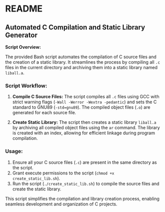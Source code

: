 # README
## Automated C Compilation and Static Library Generator

**Script Overview:**

The provided Bash script automates the compilation of C source files and the creation of a static library. It streamlines the process by compiling all `.c` files in the current directory and archiving them into a static library named `liball.a`.

### Script Workflow:

1. **Compile C Source Files:**
   The script compiles all `.c` files using GCC with strict warning flags (`-Wall -Werror -Wextra -pedantic`) and sets the C standard to GNU89 (`-std=gnu89`). The compiled object files (`.o`) are generated for each source file.

2. **Create Static Library:**
   The script then creates a static library `liball.a` by archiving all compiled object files using the `ar` command. The library is created with an index, allowing for efficient linkage during program compilation.

### Usage:

1. Ensure all your C source files (`.c`) are present in the same directory as the script.
2. Grant execute permissions to the script (`chmod +x create_static_lib.sh`).
3. Run the script (`./create_static_lib.sh`) to compile the source files and create the static library.

This script simplifies the compilation and library creation process, enabling seamless development and organization of C projects.

